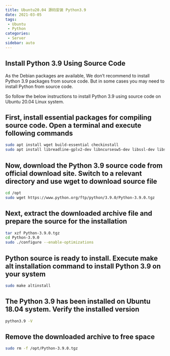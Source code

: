 ```yaml
---
title: Ubuntu20.04 源码安装 Python3.9
date: 2021-03-05
tags:
 - Ubuntu
 - Python
categories:
 - Server
sidebar: auto
---
```


## Install Python 3.9 Using Source Code

As the Debian packages are available, We don’t recommend to install Python 3.9 packages from source code. But in some cases you may need to install Python from source code.  

So follow the below instructions to install Python 3.9 using source code on Ubuntu 20.04 Linux system.

## First, install essential packages for compiling source code. Open a terminal and execute following commands

```bash
sudo apt install wget build-essential checkinstall
sudo apt install libreadline-gplv2-dev libncursesw5-dev libssl-dev libsqlite3-dev tk-dev libgdbm-dev libc6-dev libbz2-dev libffi-dev zlib1g-dev
```

## Now, download the Python 3.9 source code from official download site. Switch to a relevant directory and use wget to download source file

```bash
cd /opt 
sudo wget https://www.python.org/ftp/python/3.9.0/Python-3.9.0.tgz 
```

## Next, extract the downloaded archive file and prepare the source for the installation

```bash
tar xzf Python-3.9.0.tgz 
cd Python-3.9.0 
sudo ./configure --enable-optimizations 
```

## Python source is ready to install. Execute make alt installation command to install Python 3.9 on your system

```bash
sudo make altinstall 
```

## The Python 3.9 has been installed on Ubuntu 18.04 system. Verify the installed version

```bash
python3.9 -V 
```

## Remove the downloaded archive to free space

```bash
sudo rm -f /opt/Python-3.9.0.tgz 
```
